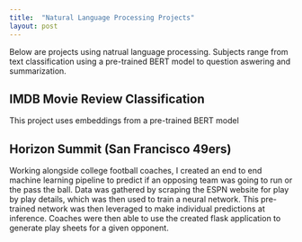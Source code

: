 ```yaml
---
title:  "Natural Language Processing Projects"
layout: post
---
```

Below are projects using natrual language processing. Subjects range from text classification using a pre-trained BERT model to question aswering and summarization. 

## IMDB Movie Review Classification

This project uses embeddings from a pre-trained BERT model 


## Horizon Summit (San Francisco 49ers)

Working alongside college football coaches, I created an end to end machine learning pipeline to predict if an opposing team was going to run or the pass the ball. Data was gathered by scraping the ESPN website for play by play details, which was then used to train a neural network. This pre-trained network was then leveraged to make individual predictions at inference. Coaches were then able to use the created flask application to generate play sheets for a given opponent. 


